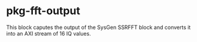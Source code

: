# pkg-fft-output

This block caputes the output of the SysGen SSRFFT block and converts it into an AXI stream of 16 IQ values.